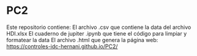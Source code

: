 # PC2

Este repositorio contiene:
  El archivo .csv que contiene la data del archivo HDI.xlsx
  El cuaderno de jupiter .ipynb que tiene el código para limpiar y formatear la data
  El archivo .html que genera la página web: https://controles-idc-hernani.github.io/PC2/
